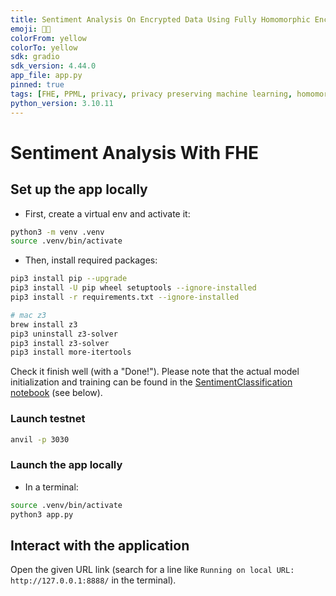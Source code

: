 ```yaml
---
title: Sentiment Analysis On Encrypted Data Using Fully Homomorphic Encryption
emoji: 🥷💬
colorFrom: yellow
colorTo: yellow
sdk: gradio
sdk_version: 4.44.0
app_file: app.py
pinned: true
tags: [FHE, PPML, privacy, privacy preserving machine learning, homomorphic encryption, security]
python_version: 3.10.11
---
```


# Sentiment Analysis With FHE

## Set up the app locally

- First, create a virtual env and activate it:

```bash
python3 -m venv .venv
source .venv/bin/activate
```

- Then, install required packages:

```bash
pip3 install pip --upgrade
pip3 install -U pip wheel setuptools --ignore-installed
pip3 install -r requirements.txt --ignore-installed

# mac z3
brew install z3
pip3 uninstall z3-solver
pip3 install z3-solver
pip3 install more-itertools
```

Check it finish well (with a "Done!"). Please note that the actual model initialization and training 
can be found in the [SentimentClassification notebook](SentimentClassification.ipynb) (see below).

### Launch testnet

```bash
anvil -p 3030
```

### Launch the app locally

- In a terminal:

```bash
source .venv/bin/activate
python3 app.py
```

## Interact with the application

Open the given URL link (search for a line like `Running on local URL:  http://127.0.0.1:8888/` in the 
terminal).